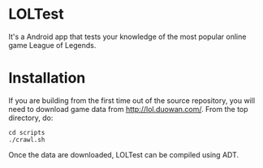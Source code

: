 LOLTest
=======

It's a Android app that tests your knowledge of the most popular online game League of Legends.

Installation
============

If you are building from the first time out of the source repository, you will need to download
game data from http://lol.duowan.com/. From the top directory, do:

    cd scripts
    ./crawl.sh

Once the data are downloaded, LOLTest can be compiled using ADT.

